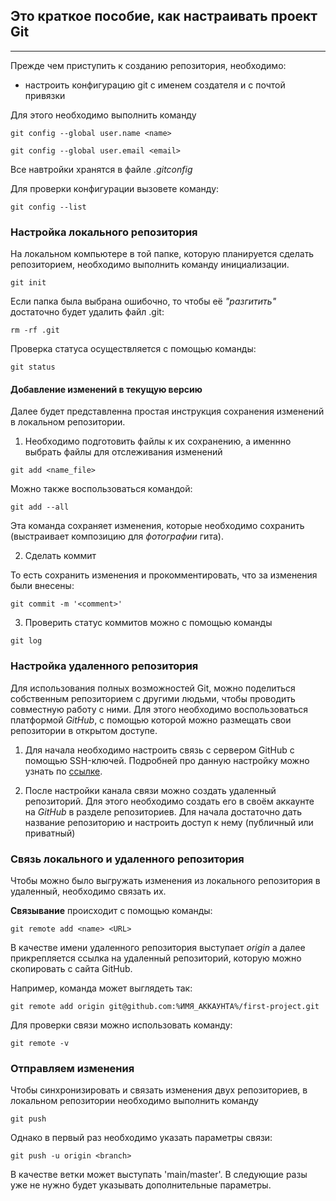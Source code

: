 ## Это краткое пособие, как настраивать проект Git
---
Прежде чем приступить к созданию репозитория, необходимо:
* настроить конфигурацию git с именем создателя и с почтой привязки

Для этого необходимо выполнить команду

```
git config --global user.name <name>

git config --global user.email <email>
```

Все навтройки хранятся в файле *.gitconfig*

Для проверки конфигурации вызовете команду:

```
git config --list
```

### Настройка локального репозитория

На локальном компьютере в той папке, которую планируется сделать репозиторием,
необходимо выполнить команду инициализации.

```
git init
```

Если папка была выбрана ошибочно, то чтобы её *"разгитить"* достаточно будет удалить файл .git:


```
rm -rf .git
```

Проверка статуса осуществляется с помощью команды:

```
git status
```

#### Добавление изменений в текущую версию

Далее будет представленна простая инструкция сохранения изменений в локальном репозитории.

1. Необходимо подготовить файлы к их сохранению, а именнно выбрать файлы для отслеживания изменений

```
git add <name_file>
```

Можно также воспользоваться командой:

```
git add --all
```

Эта команда сохраняет изменения, которые необходимо сохранить (выстраивает композицию для *фотографии* гита).

2. Сделать коммит

То есть сохранить изменения и прокомментировать, что за изменения были внесены:

```
git commit -m '<comment>'
```

3. Проверить статус коммитов можно с помощью команды

```
git log
```

### Настройка удаленного репозитория

Для использования полных возможностей Git, можно поделиться собственным репозиторием с другими людьми,
чтобы проводить совместную работу с ними. Для этого необходимо воспользоваться платформой *GitHub*, с
помощью которой можно размещать свои репозитории в открытом доступе.

1. Для начала необходимо настроить связь с сервером GitHub с помощью SSH-ключей. Подробней про данную настройку
можно узнать по [ссылке](https://docs.github.com/ru/authentication/connecting-to-github-with-ssh/generating-a-new-ssh-key-and-adding-it-to-the-ssh-agent).

2. После настройки канала связи можно создать удаленный репозиторий. Для этого необходимо создать его
в своём аккаунте на *GitHub* в разделе репозиториев. Для начала достаточно дать название репозиторию
и настроить доступ к нему (публичный или приватный)

### Связь локального и удаленного репозитория

Чтобы можно было выгружать изменения из локального репозитория в удаленный, необходимо
связать их.

**Связывание** происходит с помощью команды:

```
git remote add <name> <URL>
```

В качестве имени удаленного репозитория выступает *origin* а далее прикрепляется ссылка на удаленный репозиторий, которую можно
скопировать с сайта GitHub.

Например, команда может выглядеть так:

```
git remote add origin git@github.com:%ИМЯ_АККАУНТА%/first-project.git
```

Для проверки связи можно использовать команду:

```
git remote -v
```

### Отправляем изменения

Чтобы синхронизировать и связать изменения двух репозиториев, в локальном репозитории необходимо выполнить команду

```
git push
```

Однако в первый раз необходимо указать параметры связи:

```
git push -u origin <branch>
```

В качестве ветки может выступать 'main/master'. В следующие разы уже не нужно будет указывать дополнительные
параметры.